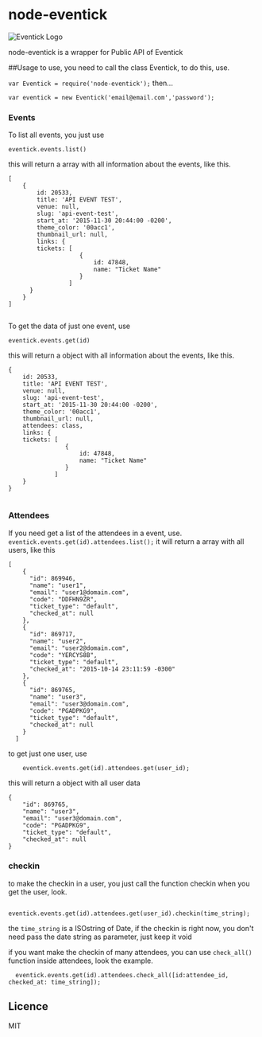 # node-eventick
![Eventick Logo](http://aceleratech.com.br/wp-content/uploads/2013/10/eventick1.png "Eventick Logo")

node-eventick is a wrapper for Public API of Eventick

##Usage
to use, you need to call the class Eventick, to do this, use.

``` var Eventick = require('node-eventick'); ``` then...

``` var eventick = new Eventick('email@email.com','password'); ```

### Events

To list all events, you just use

``` eventick.events.list() ```

this will return a array with all information about the events, like this.

```
[ 
	{ 
		id: 20533,
       	title: 'API EVENT TEST',
       	venue: null,
       	slug: 'api-event-test',
       	start_at: '2015-11-30 20:44:00 -0200',
       	theme_color: '00acc1',
       	thumbnail_url: null,
       	links: {
        tickets: [
		        	{
		            	id: 47848,
		            	name: "Ticket Name"
		        	}
		         ]
      } 
    } 
]
	
```

To get the data of just one event, use

``` eventick.events.get(id) ```

this will return a object with all information about the events, like this.

```
{ 
	id: 20533,
   	title: 'API EVENT TEST',
   	venue: null,
   	slug: 'api-event-test',
   	start_at: '2015-11-30 20:44:00 -0200',
   	theme_color: '00acc1',
   	thumbnail_url: null,
   	attendees: class,
   	links: {
    tickets: [
				{
					id: 47848,
					name: "Ticket Name"
				}
	    	 ]
	} 
} 
	
```

### Attendees
If you need get a list of the attendees in a event, use.
``` eventick.events.get(id).attendees.list(); ```
it will return a array with all users, like this

```
[
    {
      "id": 869946,
      "name": "user1",
      "email": "user1@domain.com",
      "code": "DDFHN9ZR",
      "ticket_type": "default",
      "checked_at": null
    },
    {
      "id": 869717,
      "name": "user2",
      "email": "user2@domain.com",
      "code": "YERCYS8B",
      "ticket_type": "default",
      "checked_at": "2015-10-14 23:11:59 -0300"
    },
    {
      "id": 869765,
      "name": "user3",
      "email": "user3@domain.com",
      "code": "PGADPKG9",
      "ticket_type": "default",
      "checked_at": null
    }
  ]

```

to get just one user, use

```
	eventick.events.get(id).attendees.get(user_id);

```

this will return a object with all user data
```
{
    "id": 869765,
    "name": "user3",
    "email": "user3@domain.com",
    "code": "PGADPKG9",
    "ticket_type": "default",
    "checked_at": null
}

```

### checkin

to make the checkin in a user, you just call the function checkin when you get the user, look.
```
	eventick.events.get(id).attendees.get(user_id).checkin(time_string);

```

the ```time_string``` is a ISOstring of Date, if the checkin is right now, you don't need pass the date string as parameter, just keep it void

if you want make the checkin of many attendees, you can use ```check_all()``` function inside attendees, look the example.

```
  eventick.events.get(id).attendees.check_all([id:attendee_id, checked_at: time_string]);

```


## Licence
MIT